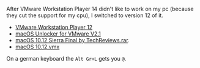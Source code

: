 After VMware Workstation Player 14 didn't like to work on my pc (because they cut the support for my cpu), I switched to version 12 of it.

- [VMware Workstation Player 12](https://my.vmware.com/de/web/vmware/free#desktop_end_user_computing/vmware_workstation_player/12_0)
- [macOS Unlocker for VMware V2.1](https://github.com/DrDonk/unlocker)
- [macOS 10.12 Sierra Final by TechReviews.rar](https://archive.org/details/MacOS10.12SierraFinalByTechReviews_201706).
- [macOS 10.12.vmx](https://www.reddit.com/r/vmware/comments/541gp7/why_is_my_virtual_machine_not_loading/)

On a german keyboard the `Alt Gr+L` gets you `@`.

